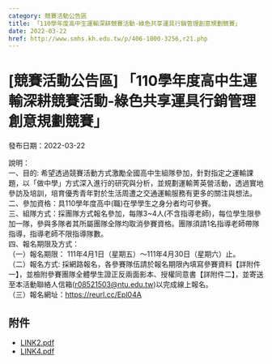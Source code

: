 ```yaml
---
category: 競賽活動公告區
title: 「110學年度高中生運輸深耕競賽活動-綠色共享運具行銷管理創意規劃競賽」
date: 2022-03-22
href: http://www.smhs.kh.edu.tw/p/406-1000-3256,r21.php
---
```


# [競賽活動公告區] 「110學年度高中生運輸深耕競賽活動-綠色共享運具行銷管理創意規劃競賽」

發布日期：2022-03-22

說明：  
一、目的: 希望透過競賽活動方式激勵全國高中生組隊參加，針對指定之運輸課題，以「做中學」方式深入進行的研究與分析，並規劃運輸菁英營活動，透過實地參訪及培訓，培育優秀青年對於生活周遭之交通運輸服務有更多的關注與想法。  
二、參加資格：具110學年度高中(職)在學學生之身分者均可參賽。  
三、組隊方式：採團隊方式報名參加，每隊3~4人(不含指導老師)，每位學生限參加一隊，參與多隊者其所屬團隊全隊均取消參賽資格。團隊須請1名指導老師帶隊指導，指導老師不限指導隊數。  
四、報名期限及方式：  
（一）報名期限： 111年4月1日（星期五）～111年4月30日（星期六）止。  
（二）報名方式: 採網路報名，各參賽隊伍請於報名期限內填寫參賽資料【詳附件一】，並檢附參賽團隊全體學生證正反兩面影本、授權同意書【詳附件二】，並寄送至本活動聯絡人信箱(r08521503@ntu.edu.tw)以完成線上報名。  
（三）報名網址：https://reurl.cc/Epl04A

## 附件

- [LINK2.pdf](https://www.smhs.kh.edu.tw/var/file/0/1000/attach/55/pta_3017_7259318_45393.pdf)
- [LINK4.pdf](https://www.smhs.kh.edu.tw/var/file/0/1000/attach/55/pta_3018_8615391_45472.pdf)
